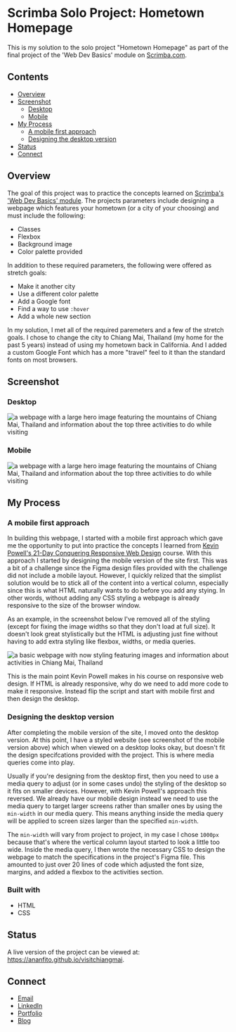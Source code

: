 # Scrimba Solo Project: Hometown Homepage

This is my solution to the solo project "Hometown Homepage" as part of the final project of the 'Web Dev Basics' module on [Scrimba.com](https://scrimba.com/).

## Contents 

- [Overview](#overview)
- [Screenshot](#screenshot)
  - [Desktop](#desktop)
  - [Mobile](#mobile)
- [My Process](#my-process)
  - [A mobile first approach](#a-mobile-first-approach)
  - [Designing the desktop version](#designing-the-desktop-version)
- [Status](#status)
- [Connect](#connect)

## Overview 

The goal of this project was to practice the concepts learned on [Scrimba's 'Web Dev Basics' module](https://scrimba.com/learn/frontend). The projects parameters include designing a webpage which features your hometown (or a city of your choosing) and must include the following: 

- Classes
- Flexbox
- Background image
- Color palette provided

In addition to these required parameters, the following were offered as stretch goals: 

- Make it another city
- Use a different color palette
- Add a Google font
- Find a way to use `:hover`
- Add a whole new section

In my solution, I met all of the required paremeters and a few of the stretch goals. I chose to change the city to Chiang Mai, Thailand (my home for the past 5 years) instead of using my hometown back in California. And I added a custom Google Font which has a more "travel" feel to it than the standard fonts on most browsers.

## Screenshot

### Desktop

![a webpage with a large hero image featuring the mountains of Chiang Mai, Thailand and information about the top three activities to do while visiting](screenshot_desktop.png)

### Mobile

![a webpage with a large hero image featuring the mountains of Chiang Mai, Thailand and information about the top three activities to do while visiting](screenshot_mobile.png)

## My Process

### A mobile first approach

In building this webpage, I started with a mobile first approach which gave me the opportunity to put into practice the concepts I learned from [Kevin Powell's 21-Day Conquering Responsive Web Design](https://courses.kevinpowell.co/conquering-responsive-layouts) course. With this approach I started by designing the mobile version of the site first. This was a bit of a challenge since the Figma design files provided with the challenge did not include a mobile layout. However, I quickly relized that the simplist solution would be to stick all of the content into a vertical column, especially since this is what HTML naturally wants to do before you add any stying. In other words, without adding any CSS styling a webpage is already responsive to the size of the browser window. 

As an example, in the screenshot below I've removed all of the styling (except for fixing the image widths so that they don't load at full size). It doesn't look great stylistically but the HTML is adjusting just fine without having to add extra styling like flexbox, widths, or media queries. 

![a basic webpage with now styling featuring images and information about activities in Chiang Mai, Thailand](screenshot_unstyled.png)

This is the main point Kevin Powell makes in his course on responsive web design. If HTML is already responsive, why do we need to add more code to make it responsive. Instead flip the script and start with mobile first and then design the desktop.

### Designing the desktop version

After completing the mobile version of the site, I moved onto the desktop version. At this point, I have a styled website (see screenshot of the mobile version above) which when viewed on a desktop looks okay, but doesn't fit the design specifcations provided with the project. This is where media queries come into play. 

Usually if you're designing from the desktop first, then you need to use a media query to adjust (or in some cases undo) the styling of the desktop so it fits on smaller devices. However, with Kevin Powell's approach this reversed. We already have our mobile design instead we need to use the media query to target larger screens rather than smaller ones by using the `min-width` in our media query. This means anything inside the media query will be applied to screen sizes larger than the specified `min-width`. 

The `min-width` will vary from project to project, in my case I chose `1000px` because that's where the vertical column layout started to look a little too wide. Inside the media query, I then wrote the necessary CSS to design the webpage to match the specifications in the project's Figma file. This amounted to just over 20 lines of code which adjusted the font size, margins, and added a flexbox to the activities section.

### Built with

- HTML
- CSS

## Status

A live version of the project can be viewed at: https://ananfito.github.io/visitchiangmai.

## Connect

- [Email](https://anthonynanfito.com/contact/)
- [LinkedIn](https://linkedin.com/in/anthonynanfito)
- [Portfolio](https://ananfito.github.io)
- [Blog](https://ananfito.hashnode.dev)
